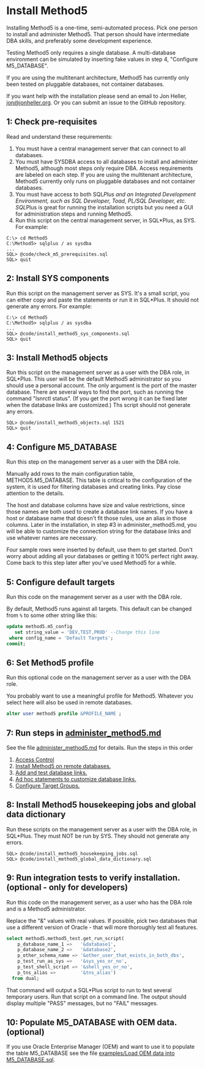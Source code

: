# Install Method5

Installing Method5 is a one-time, semi-automated process.  Pick one person to install and administer Method5.  That person should have intermediate DBA skills, and preferably some development experience.

Testing Method5 only requires a single database.  A multi-database environment can be simulated by inserting fake values in step 4, "Configure M5_DATABASE".

If you are using the multitenant architecture, Method5 has currently only been tested on pluggable databases, not container databases.

If you want help with the installation please send an email to Jon Heller, jon@jonheller.org.  Or you can submit an issue to the GitHub repository.

## 1: Check pre-requisites

Read and understand these requirements:

1. You must have a central management server that can connect to all databases.
2. You must have SYSDBA access to all databases to install and administer Method5, although most steps only require DBA.  Access requirements are labeled on each step.  If you are using the multitenant architecture, Method5 currently only runs on pluggable databases and not container databases.
3. You must have access to both SQL*Plus and an Integrated Development Environment, such as SQL Developer, Toad, PL/SQL Developer, etc.  SQL*Plus is great for running the installation scripts but you need a GUI for administration steps and running Method5.
4. Run this script on the central management server, in SQL*Plus, as SYS.  For example:

```shell
C:\> cd Method5
C:\Method5> sqlplus / as sysdba
...
SQL> @code/check_m5_prerequisites.sql
SQL> quit
```

## 2: Install SYS components

Run this script on the management server as SYS.  It's a small script, you can either copy and paste the statements or run it in SQL*Plus.  It should not generate any errors.  For example:

```shell
C:\> cd Method5
C:\Method5> sqlplus / as sysdba
...
SQL> @code/install_method5_sys_components.sql
SQL> quit
```

## 3: Install Method5 objects

Run this script on the management server as a user with the DBA role, in SQL*Plus.  This user will be the default Method5 administrator so you should use a personal account.  The only argument is the port of the master database.  There are several ways to find the port, such as running the command "lsnrctl status".  (If you get the port wrong it can be fixed later when the database links are customized.)  Ths script should not generate any errors.

```shell
SQL> @code/install_method5_objects.sql 1521
SQL> quit
```

## 4: Configure M5_DATABASE

Run this step on the management server as a user with the DBA role.

Manually add rows to the main configuration table, METHOD5.M5_DATABASE.  This table is critical to the configuration of the system, it is used for filtering databases and creating links.  Pay close attention to the details.

The host and database columns have size and value restrictions, since those names are both used to create a database link names.  If you have a host or database name that doesn't fit those rules, use an alias in those columns.  Later in the installation, in step #3 in administer_method5.md, you will be able to customize the connection string for the database links and use whatever names are necessary.

Four sample rows were inserted by default, use them to get started.  Don't worry about adding all your databases or getting it 100% perfect right away.  Come back to this step later after you've used Method5 for a while.

## 5: Configure default targets

Run this code on the management server as a user with the DBA role.

By default, Method5 runs against all targets.  This default can be changed from `%` to some other string like this:

```sql
update method5.m5_config
   set string_value = 'DEV,TEST,PROD' --Change this line
 where config_name = 'Default Targets';
commit;
```

## 6: Set Method5 profile

Run this optional code on the management server as a user with the DBA role.

You probably want to use a meaningful profile for Method5.  Whatever you select here will also be used in remote databases.

```sql
alter user method5 profile &PROFILE_NAME ;
```

## 7: Run steps in [administer_method5.md](administer_method5.md)

See the file [administer_method5.md](administer_method5.md) for details. Run the steps in this order

  1. [Access Control](administer_method5.md#access_control)
  2. [Install Method5 on remote databases.](administer_method5.md#install_method5_on_remote_databases)
  3. [Add and test database links.](administer_method5.md#add_and_test_database_links)
  4. [Ad hoc statements to customize database links.](administer_method5.md#customize_database_links)
  5. [Configure Target Groups.](administer_method5.md#configure_target_groups)

## 8: Install Method5 housekeeping jobs and global data dictionary

Run these scripts on the management server as a user with the DBA role, in SQL*Plus.  They must NOT be run by SYS.  They should not generate any errors.

```shell
SQL> @code/install_method5_housekeeping_jobs.sql
SQL> @code/install_method5_global_data_dictionary.sql
```

## 9: Run integration tests to verify installation. (optional - only for developers)

Run this code on the management server, as a user who has the DBA role and is a Method5 administrator.

Replace the "&" values with real values.  If possible, pick two databases that use a different version of Oracle - that will more thoroughly test all features.

```sql
select method5.method5_test.get_run_script(
    p_database_name_1 =>   '&database1',
    p_database_name_2 =>   '&database2',
    p_other_schema_name => '&other_user_that_exists_in_both_dbs',
    p_test_run_as_sys =>   '&sys_yes_or_no',
    p_test_shell_script => '&shell_yes_or_no',
    p_tns_alias =>         '&tns_alias')
  from dual;
```

That command will output a SQL*Plus script to run to test several temporary users.  Run that script on a command line.  The output should display multiple "PASS" messages, but no "FAIL" messages.

## 10: Populate M5_DATABASE with OEM data. (optional)

If you use Oracle Enterprise Manager (OEM) and want to use it to populate the table M5_DATABASE see the file [examples/Load OEM data into M5_DATABASE.sql](examples/Load%20OEM%20data%20into%20M5_DATABASE.sql).
